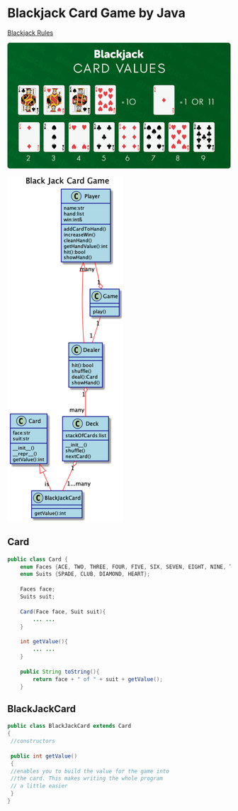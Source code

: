 # Blackjack Card Game by Java

[Blackjack Rules](https://casinorange.com/how-to/how-to-play-blackjack#)

![Card Values](Blackjack-values.png)

![Classes Relationship](BlackJackClasses.png)

## Card
```java
public class Card {
	enum Faces {ACE, TWO, THREE, FOUR, FIVE, SIX, SEVEN, EIGHT, NINE, TEN, JACK, QUEEN, KING};
	enum Suits {SPADE, CLUB, DIAMOND, HEART};
    
    Faces face;
    Suits suit;

    Card(Face face, Suit suit){
        ... ...
    }

    int getValue(){
        ... ...
    }

    public String toString(){
        return face + " of " + suit + getValue();
    }
```
## BlackJackCard
```java
public class BlackJackCard extends Card
{
 //constructors

 public int getValue()
 {
 //enables you to build the value for the game into
 //the card. This makes writing the whole program
 // a little easier
 }
}
```